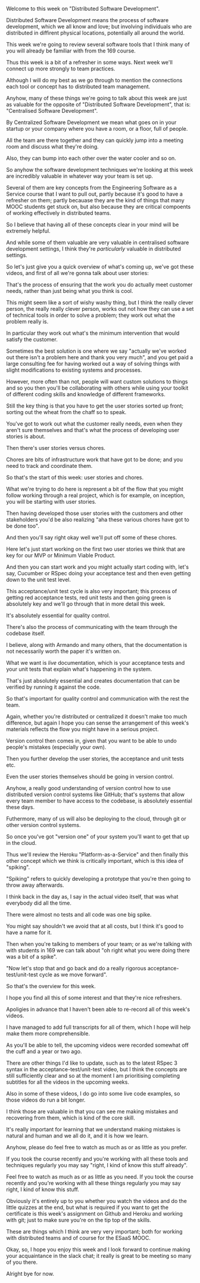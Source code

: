 
Welcome to this week on "Distributed Software Development".

Distributed Software Development means the process of software development, which we all know and love; but involving individuals who are distributed in diffirent physical locations, potentially all around the world.

This week we're going to review several software tools that I think many of you will already  be familiar with from the 169 course.

Thus this week is a bit of a refresher in some ways. Next week we'll connect up more  strongly to team practices.

Although I will do my best as we go through to mention the connections each tool or concept  has to distributed team management.

Anyhow, many of these things we're going to talk about this week are just as valuable  for the opposite of "Distributed Software Development",  that is: "Centralised Software Development".

By Centralized Software Development we mean what goes on in your startup or your company  where you have a room, or a floor, full of people. 

All the team are there together and they can quickly jump into a meeting room and discuss  what they're doing.

Also, they can bump into each other over the water cooler and so on.

So anyhow the software development techniques we're looking at this week are incredibly  valuable in whatever way your team is set up.

Several of them are key concepts from the Engineering Software as a Service course that  I want to pull out, partly because it's good to have a refresher on them;  partly becauase they are the kind of things that many MOOC students get stuck on, but also because they are critical compoents of working effectively in distributed teams.

So I believe that having all of these concepts clear in your mind will be extremely helpful.

And while some of them valuable are very valuable in centralised software development settings,  I think they're *particularly* valuable in distributed settings.

So let's just give you a quick overview of what's coming up, we've got these videos,  and first of all we're gonna talk about user stories:

That's the process of ensuring that the work you do actually meet customer needs, rather  than just being what you think is cool.

This might seem like a sort of wishy washy thing, but I think the really clever person,  the really really clever person, works out not how they can use a set of technical tools  in order to solve a problem; they work out what the problem really is.

In particular they work out what's the minimum intervention that would satisfy the customer.  

Sometimes the best solution is one where we say "actually we've worked out there isn't  a problem here and thank you very much",  and you get paid a large consulting fee for having worked out a way of solving things  with slight modifications to existing systems and processes.

However, more often than not, people will want custom solutions to things and so you then you'll be  collaborating with others while using your toolkit of different coding skills and knowledge of different frameworks.

Still the key thing is that you have to get the user stories sorted up front; sorting  out the wheat from the chaff so to speak.

You've got to work out what the customer really needs, even when they aren't sure themselves  and that's what the process of developing user stories is about.

Then there's user stories versus chores. 

Chores are bits of infrastructure work that have got to be done; and you need to track  and coordinate them.

So that's the start of this week: user stories and chores. 

What we're trying to do here is represent a bit of the flow that you might follow working  through a real project, which is for example, on inception, you will be starting with user  stories.

Then having developed those user stories with the customers and other stakeholders you'd  be also realizing "aha these various chores have got to be done too". 

And then you'll say right okay well we'll put off some of these chores. 

Here let's just start working on the first two user stories we think that are key for  our MVP or Minimum Viable Product.

And then you can start work and you might actually start coding with, let's say, Cucumber  or RSpec doing your acceptance test and then even getting down to the unit test level.

This acceptance/unit test cycle is also very important; this process of getting red  acceptance tests, red unit tests and then going green is absolutely key and we'll go  through that in more detail this week. 

It's absolutely essential for quality control.

There's also the process of communicating with the team through the codebase itself.  

I believe, along with Armando and many others, that the documentation is not necessarily  worth the paper it's written on.  

What we want is *live* documentation, which is your acceptance tests and your unit tests  that explain what's happening in the system.

That's just absolutely essential and creates documentation that can be verified by running  it against the code.

So that's important for quality control and communication with the rest the team.

Again, whether you're distributed or centralized it doesn't make too much difference,  but again I hope you can sense the arrangement of this week's materials reflects the flow  you might have in a serious project.

Version control then comes in, given that you want to be able to undo people's mistakes (especially your own).

Then you further develop the user stories, the acceptance and unit tests etc.

Even the user stories themselves should be going in version control.

Anyhow, a really good understanding of version control how to use distributed version  control systems like GitHub; that's systems that allow every team member to have access to the codebase, is absolutely essential these days.

Futhermore, many of us will also be deploying to the cloud, through git or other version  control systems.

So once you've got "version one" of your system you'll want to get that up in the cloud. 

Thus we'll review the Heroku "Platform-as-a-Service" and then finally this other concept  which we think is critically important, which is this idea of "spiking".

"Spiking" refers to quickly developing a prototype that you're then going to throw away afterwards.

I think back in the day as, I say in the actual video itself, that was what everybody did  all the time.

There were almost no tests and all code was one big spike.

You might say shouldn't we avoid that at all costs, but I think it's good to have a name  for it.

Then when you're talking to members of your team; or as we're talking with with students in  169 we can talk about "oh right what you were doing there was a bit of a spike".

"Now let's stop that and go back and do a really rigorous acceptance-test/unit-test cycle as we move forward".

So that's the overview for this week.

I hope you find all this of some interest and that they're nice refreshers. 

Apoligies in advance that I haven't been able to re-record all of this week's videos.

I have managed to add full transcripts for all of them, which I hope will help make them  more comprehensible.

As you'll be able to tell, the upcoming videos were recorded somewhat off the cuff and a  year or two ago.

There are other things I'd like to update, such as to the latest RSpec 3 syntax in the acceptance-test/unit-test video,  but I think the concepts are still sufficiently clear and so at the moment I am prioritising completing subtitles for all the videos in the upcoming weeks.

Also in some of these videos, I do go into some live code examples, so those videos do  run a bit longer.

I think those are valuable in that you can see me making mistakes and recovering from  them, which is kind of the core skill.

It's really important for learning that we understand making mistakes is natural and  human and we all do it, and it is how we learn.

Anyhow, please do feel free to watch as much as or as little as you prefer.

If you took the course recently and you're working with all these tools and techniques  regularly you may say "right, I kind of know this stuff already".

Feel free to watch as much as or as little as you need. If you took the course recently and you're working with all these things regularly you may say right, I kind of know this stuff.

Obviously it's entirely up to you whether you watch the videos and do the little quizzes  at the end,  but what is required if you want to get the certificate is this week's assignment on Github  and Heroku and working with git;  just to make sure you're on the tip top of the skills.

These are things which I think are very very important; both for working with distributed  teams and of course for the ESaaS MOOC.

Okay, so, I hope you enjoy this week and I look forward to continue making your acquaintance  in the slack chat; it really is great to be meeting so many of you there.

Alright bye for now.
